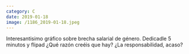 ```yaml
--- 
category: C 
date: 2019-01-18 
image: /1186_2019-01-18.jpeg 
--- 
```


Interesantisimo gráfico sobre brecha salarial de género. Dedicadle 5 minutos y flipad ¿Qué razón creéis que hay? ¿La responsabilidad, acaso?